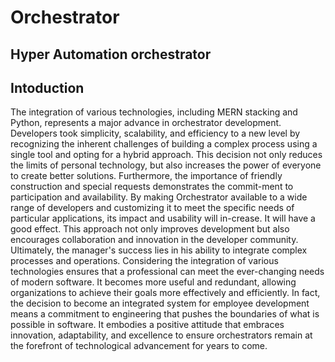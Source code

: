 # Orchestrator
Hyper Automation orchestrator
--------------------------------------------------------------------------------------------------------------------------------------------------------------------------------

**Intoduction**
--------------------------------------------------------------------------------------------------------------------------------------------------------------------------------

The integration of various technologies, including MERN stacking and Python, represents a major advance in orchestrator development. Developers took simplicity, scalability, and efficiency to a new level by recognizing the inherent challenges of building a complex process using a single tool and opting for a hybrid approach. This decision not only reduces the limits of personal technology, but also increases the power of everyone to create better solutions.
Furthermore, the importance of friendly construction and special requests demonstrates the commit-ment to participation and availability. By making Orchestrator available to a wide range of developers and customizing it to meet the specific needs of particular applications, its impact and usability will in-crease. It will have a good effect. This approach not only improves development but also encourages collaboration and innovation in the developer community.
Ultimately, the manager's success lies in his ability to integrate complex processes and operations. Considering the integration of various technologies ensures that a professional can meet the ever-changing needs of modern software. It becomes more useful and redundant, allowing organizations to achieve their goals more effectively and efficiently.
In fact, the decision to become an integrated system for employee development means a commitment to engineering that pushes the boundaries of what is possible in software. It embodies a positive attitude that embraces innovation, adaptability, and excellence to ensure orchestrators remain at the forefront of technological advancement for years to come.
